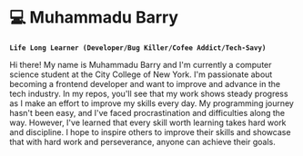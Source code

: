# 💻 Muhammadu Barry

**`Life Long Learner (Developer/Bug Killer/Cofee Addict/Tech-Savy)`**

Hi there! My name is Muhammadu Barry and I'm currently a computer science student at the City College of New York. I'm passionate about becoming a frontend developer and want to improve and advance in the tech industry. In my repos, you'll see that my work shows steady progress as I make an effort to improve my skills every day. My programming journey hasn't been easy, and I've faced procrastination and difficulties along the way. However, I've learned that every skill worth learning takes hard work and discipline. I hope to inspire others to improve their skills and showcase that with hard work and perseverance, anyone can achieve their goals.

<a href = "https://www.youtube.com/channel/UCsYD2Qr2KdTLqXsq0R-AXHg">
<img src ="https://custom-icon-badges.demolab.com/badge/?logo=video234?logo=paintbrush&logoColor=white>
